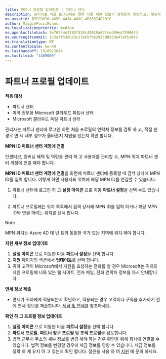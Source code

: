 ```yaml
---
title: 파트너 프로필 업데이트 | 파트너 센터
description: 관리자로 처음 로그인하는 경우 지원 세부 정보가 정확한지 확인하고, 해당하는 경우 면세 정보를 제출하고, 프로필의 연락처 정보를 검토합니다.
ms.assetid: B7FCD670-465F-443A-A80C-4E83B74E2D1E
author: MaggiePucciEvans
ms.localizationpriority: medium
ms.openlocfilehash: 9e76754e1783f818c43019a62fced69ed75904fd
ms.sourcegitcommit: 123a7f53d633c27eb5f982926d856de47afb1042
ms.translationtype: MT
ms.contentlocale: ko-KR
ms.lasthandoff: 10/09/2018
ms.locfileid: "4489009"
---
```

# <a name="update-your-partner-profile"></a>파트너 프로필 업데이트

**적용 대상**

-  파트너 센터
-  미국 정부용 Microsoft 클라우드 파트너 센터
-  Microsoft 클라우드 독일 파트너 센터

관리자는 파트너 센터에 로그인 하면 처음 프로필의 연락처 정보를 검토 하 고, 적절 한 경우 면 세 세부 정보가 올바른지 지원을 있는지 확인 합니다.


**MPN ID 파트너 센터 계정에 연결**

인센티브, 멤버십 혜택 및 역량을 관리 하 고 사용자를 관리할 수, MPN 위치 파트너 센터 계정에 연결 해야 합니다.

**MPN ID 파트너 센터 계정에 연결**을 화면에 파트너 센터에 등록할 때 검색 상자에 MPN ID를 입력 합니다. 이렇게 하면 사용자의 위치에 해당 MPN ID를 연결할 수 있습니다.

1. 파트너 센터에 로그인 하 고 **설정 아이콘** 으로 이동 **파트너 설정**을 선택 수도 있습니다.

2. 파트너 프로필에는 위치 목록에서 검색 상자에 MPN ID를 입력 하거나 해당 MPN ID와 연결 하려는 위치를 선택 합니다.

>[!Note]
>MPN 위치는 Azure AD 테 넌 트와 동일한 국가 또는 지역에 위치 해야 합니다. 


**지원 세부 정보 업데이트** 

1.  **설정 아이콘** 으로 이동한 다음 **파트너 설정**을 선택 합니다.
2.  **지원** 페이지의 섹션에서 **업데이트**를 선택 합니다.
3.  귀하 고객이 Microsoft에서 지원을 요청하는 전화를 할 경우 Microsoft는 귀하의 지원 프로필에 나와 있는 웹 사이트, 전자 메일, 전화 연락처 정보를 다시 안내합니다.

**면세 정보 제출**

-   면세가 귀하에게 적용되는지 확인하고, 적용되는 경우 고객이나 구독을 추가하기 전에 면세 정보를 제출합니다. [세금 및 면세](tax-and-tax-exemptions.md)를 참조하세요.

**확인 하 고 프로필 정보 업데이트**

1.  **설정 아이콘** 으로 이동한 다음 **파트너 설정**을 선택 합니다. 
2.  **파트너 프로필**, **파트너 청구 프로필** 및 **조직 프로필**을 검토합니다.
3.  법적 근무처 주소의 세부 정보를 변경 해야 하는 경우 확인을 위해 회사에 연결할 수 있습니다. 법적 정보를 변경할 경우에 세금 정보를 영향 수 있습니다. 세금 정보를 정확 하 게 유지 하 고 있는지 확인 합니다. 질문을 사용 하 여 [지원](https://partner.microsoft.com/support/contact-support) 에 문의 하세요.

 

 



